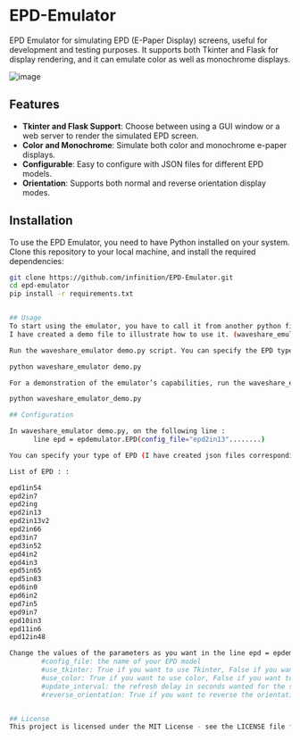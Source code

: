 # EPD-Emulator
EPD Emulator for simulating EPD (E-Paper Display) screens, useful for development and testing purposes. It supports both Tkinter and Flask for display rendering, and it can emulate color as well as monochrome displays.

![image](https://github.com/infinition/EPD-Emulator/assets/37984399/6006d07a-e760-46c8-9ded-731a590179f0)


## Features

- **Tkinter and Flask Support**: Choose between using a GUI window or a web server to render the simulated EPD screen.
- **Color and Monochrome**: Simulate both color and monochrome e-paper displays.
- **Configurable**: Easy to configure with JSON files for different EPD models.
- **Orientation**: Supports both normal and reverse orientation display modes.

## Installation

To use the EPD Emulator, you need to have Python installed on your system. Clone this repository to your local machine, and install the required dependencies:

```bash
git clone https://github.com/infinition/EPD-Emulator.git
cd epd-emulator
pip install -r requirements.txt


## Usage
To start using the emulator, you have to call it from another python file.
I have created a demo file to illustrate how to use it. (waveshare_emulator demo.py)

Run the waveshare_emulator demo.py script. You can specify the EPD type, color mode , rotation mode, TKINTER or flask and other options directly in the script.

python waveshare_emulator demo.py

For a demonstration of the emulator’s capabilities, run the waveshare_emulator_demo.py script.

python waveshare_emulator_demo.py

## Configuration

In waveshare_emulator demo.py, on the following line :
      line epd = epdemulator.EPD(config_file="epd2in13"........)

You can specify your type of EPD (I have created json files corresponding the differents EPD type.)

List of EPD : :

epd1in54
epd2in7
epd2ing
epd2in13
epd2in13v2
epd2in66
epd3in7
epd3in52
epd4in2
epd4in3
epd5in65
epd5in83
epd6in0
epd6in2
epd7in5
epd9in7
epd10in3
epd11in6
epd12in48

Change the values of the parameters as you want in the line epd = epdemulator.EPD() ......
        #config_file: the name of your EPD model
        #use_tkinter: True if you want to use Tkinter, False if you want to use Flask
        #use_color: True if you want to use color, False if you want to use monochrome
        #update_interval: the refresh delay in seconds wanted for the screen (Tkinter & Flask)
        #reverse_orientation: True if you want to reverse the orientation of the screen, False if you want to keep it as it is


## License
This project is licensed under the MIT License - see the LICENSE file for details.
